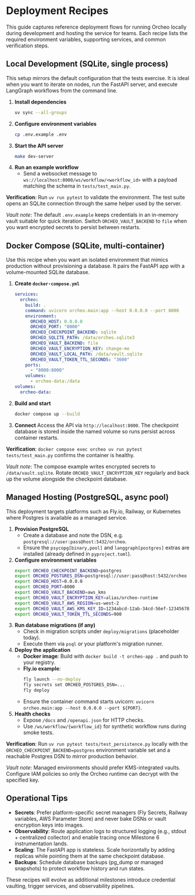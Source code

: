 # Deployment Recipes

This guide captures reference deployment flows for running Orcheo locally during development and hosting the service for teams. Each recipe lists the required environment variables, supporting services, and common verification steps.

## Local Development (SQLite, single process)

This setup mirrors the default configuration that the tests exercise. It is ideal when you want to iterate on nodes, run the FastAPI server, and execute LangGraph workflows from the command line.

1. **Install dependencies**
   ```bash
   uv sync --all-groups
   ```
2. **Configure environment variables**
   ```bash
   cp .env.example .env
   ```
3. **Start the API server**
   ```bash
   make dev-server
   ```
4. **Run an example workflow**
   - Send a websocket message to `ws://localhost:8000/ws/workflow/<workflow_id>` with a payload matching the schema in `tests/test_main.py`.

**Verification**: Run `uv run pytest` to validate the environment. The test suite opens an SQLite connection through the same helper used by the server.

_Vault note_: The default `.env.example` keeps credentials in an in-memory vault suitable for quick iteration. Switch `ORCHEO_VAULT_BACKEND` to `file` when you want encrypted secrets to persist between restarts.

## Docker Compose (SQLite, multi-container)

Use this recipe when you want an isolated environment that mimics production without provisioning a database. It pairs the FastAPI app with a volume-mounted SQLite database.

1. **Create `docker-compose.yml`**
   ```yaml
   services:
     orcheo:
       build: .
       command: uvicorn orcheo.main:app --host 0.0.0.0 --port 8000
       environment:
         ORCHEO_HOST: 0.0.0.0
         ORCHEO_PORT: "8000"
         ORCHEO_CHECKPOINT_BACKEND: sqlite
         ORCHEO_SQLITE_PATH: /data/orcheo.sqlite3
         ORCHEO_VAULT_BACKEND: file
         ORCHEO_VAULT_ENCRYPTION_KEY: change-me
         ORCHEO_VAULT_LOCAL_PATH: /data/vault.sqlite
         ORCHEO_VAULT_TOKEN_TTL_SECONDS: "3600"
       ports:
         - "8000:8000"
       volumes:
         - orcheo-data:/data
   volumes:
     orcheo-data:
   ```
2. **Build and start**
   ```bash
   docker compose up --build
   ```
3. **Connect**
   Access the API via `http://localhost:8000`. The checkpoint database is stored inside the named volume so runs persist across container restarts.

**Verification**: `docker compose exec orcheo uv run pytest tests/test_main.py` confirms the container is healthy.

_Vault note_: The compose example writes encrypted secrets to `/data/vault.sqlite`. Rotate `ORCHEO_VAULT_ENCRYPTION_KEY` regularly and back up the volume alongside the checkpoint database.

## Managed Hosting (PostgreSQL, async pool)

This deployment targets platforms such as Fly.io, Railway, or Kubernetes where Postgres is available as a managed service.

1. **Provision PostgreSQL**
   - Create a database and note the DSN, e.g. `postgresql://user:pass@host:5432/orcheo`.
   - Ensure the `psycopg[binary,pool]` and `langgraph[postgres]` extras are installed (already defined in `pyproject.toml`).
2. **Configure environment variables**
   ```bash
   export ORCHEO_CHECKPOINT_BACKEND=postgres
   export ORCHEO_POSTGRES_DSN=postgresql://user:pass@host:5432/orcheo
   export ORCHEO_HOST=0.0.0.0
   export ORCHEO_PORT=8000
   export ORCHEO_VAULT_BACKEND=aws_kms
   export ORCHEO_VAULT_ENCRYPTION_KEY=alias/orcheo-runtime
   export ORCHEO_VAULT_AWS_REGION=us-west-2
   export ORCHEO_VAULT_AWS_KMS_KEY_ID=1234abcd-12ab-34cd-56ef-1234567890ab
   export ORCHEO_VAULT_TOKEN_TTL_SECONDS=900
   ```
3. **Run database migrations (if any)**
   - Check in migration scripts under `deploy/migrations` (placeholder today).
   - Execute them via `psql` or your platform's migration runner.
4. **Deploy the application**
   - **Docker image**: Build with `docker build -t orcheo-app .` and push to your registry.
   - **Fly.io example**:
     ```bash
     fly launch --no-deploy
     fly secrets set ORCHEO_POSTGRES_DSN=...
     fly deploy
     ```
   - Ensure the container command starts uvicorn: `uvicorn orcheo.main:app --host 0.0.0.0 --port ${PORT}`.
5. **Health checks**
   - Expose `/docs` and `/openapi.json` for HTTP checks.
   - Use `/ws/workflow/{workflow_id}` for synthetic workflow runs during smoke tests.

**Verification**: Run `uv run pytest tests/test_persistence.py` locally with the `ORCHEO_CHECKPOINT_BACKEND=postgres` environment variable set and a reachable Postgres DSN to mirror production behavior.

_Vault note_: Managed environments should prefer KMS-integrated vaults. Configure IAM policies so only the Orcheo runtime can decrypt with the specified key.

## Operational Tips

- **Secrets**: Prefer platform-specific secret managers (Fly Secrets, Railway variables, AWS Parameter Store) and never bake DSNs or vault encryption keys into images.
- **Observability**: Route application logs to structured logging (e.g., stdout + centralized collector) and enable tracing once Milestone 6 instrumentation lands.
- **Scaling**: The FastAPI app is stateless. Scale horizontally by adding replicas while pointing them at the same checkpoint database.
- **Backups**: Schedule database backups (pg_dump or managed snapshots) to protect workflow history and run states.

These recipes will evolve as additional milestones introduce credential vaulting, trigger services, and observability pipelines.
